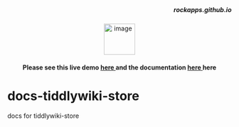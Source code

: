 <br/>

<h5 align="right">rockapps.github.io</h5>

<p align="center">
 <img src="https://cdn-icons-png.flaticon.com/512/1600/1600856.png" alt="image" width="70px">
</p>


<h4 align="center"> Please see this live demo <a href="https://tiddlywiki-store.netlify.app/"> here </a>  and the documentation <a href="https://mindcrazyapps.github.io/tiddlywiki-store/#/"> here </a> here </h3>


# docs-tiddlywiki-store
docs for tiddlywiki-store
